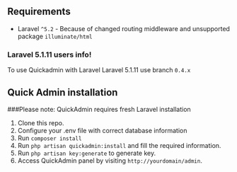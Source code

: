 ## Requirements
* Laravel `^5.2` - Because of changed routing middleware and unsupported package `illuminate/html`

### Laravel 5.1.11 users info!
To use Quickadmin with Laravel Laravel 5.1.11 use branch `0.4.x`

## Quick Admin installation

###Please note: QuickAdmin requires fresh Laravel installation

1. Clone this repo.
2. Configure your .env file with correct database information
3. Run `composer install`
4. Run `php artisan quickadmin:install` and fill the required information.
5. Run `php artisan key:generate` to generate key.
5. Access QuickAdmin panel by visiting `http://yourdomain/admin`.
